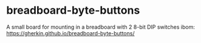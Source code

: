 # breadboard-byte-buttons
A small board for mounting in a breadboard with 2 8-bit DIP switches 
ibom: https://gherkin.github.io/breadboard-byte-buttons/
